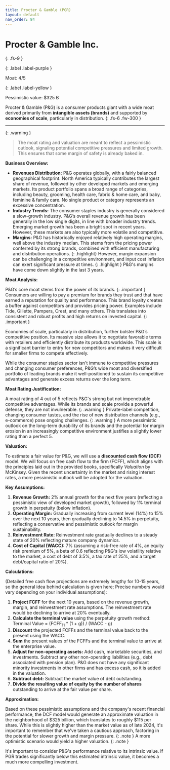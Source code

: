 ```yaml
---
title: Procter & Gamble (PGR)
layout: default
nav_order: 84
---
```


# Procter & Gamble Inc.
{: .fs-9 }

{: .label .label-purple }

Moat: 4/5

{: .label .label-yellow }

Pessimistic value: $325 B

Procter & Gamble (P&G) is a consumer products giant with a wide moat derived primarily from **intangible assets (brands)** and supported by **economies of scale**, particularly in distribution.
{: .fs-6 .fw-300 }

---

{: .warning } 
>The moat rating and valuation are meant to reflect a pessimistic outlook, signaling potential competitive pressures and limited growth. This ensures that some margin of safety is already baked in.

**Business Overview:**

* **Revenues Distribution:** P&G operates globally, with a fairly balanced geographical footprint. North America typically contributes the largest share of revenue, followed by other developed markets and emerging markets. Its product portfolio spans a broad range of categories, including beauty, grooming, health care, fabric & home care, and baby, feminine & family care.  No single product or category represents an excessive concentration.
* **Industry Trends:** The consumer staples industry is generally considered a slow-growth industry. P&G’s overall revenue growth has been generally in the low single digits, in line with broader industry trends. Emerging market growth has been a bright spot in recent years. However, these markets are also typically more volatile and competitive.
* **Margins:** P&G has historically enjoyed relatively high operating margins, well above the industry median. This stems from the pricing power conferred by its strong brands, combined with efficient manufacturing and distribution operations.  {: .highlight} However, margin expansion can be challenging in a competitive environment, and input cost inflation can exert significant pressure at times. {: .highlight }  P&G's margins have come down slightly in the last 3 years.

**Moat Analysis:**

P&G’s core moat stems from the power of its brands.  {: .important } Consumers are willing to pay a premium for brands they trust and that have earned a reputation for quality and performance.  This brand loyalty creates a buffer against competitors and provides pricing power. Examples include Tide, Gillette, Pampers, Crest, and many others. This translates into consistent and robust profits and high returns on invested capital. {: .important }

Economies of scale, particularly in distribution, further bolster P&G’s competitive position.  Its massive size allows it to negotiate favorable terms with retailers and efficiently distribute its products worldwide. This scale is a significant barrier to entry for new competitors and makes it very difficult for smaller firms to compete effectively.

While the consumer staples sector isn't immune to competitive pressures and changing consumer preferences, P&G’s wide moat and diversified portfolio of leading brands make it well-positioned to sustain its competitive advantages and generate excess returns over the long term.

**Moat Rating Justification:**

A moat rating of 4 out of 5 reflects P&G's strong but not impenetrable competitive advantages. While its brands and scale provide a powerful defense, they are not invulnerable.  {: .warning } Private-label competition, changing consumer tastes, and the rise of new distribution channels (e.g., e-commerce) pose ongoing challenges. {: .warning }  A more pessimistic outlook on the long-term durability of its brands and the potential for margin erosion in an increasingly competitive environment justifies a slightly lower rating than a perfect 5.


**Valuation:**

To estimate a fair value for P&G, we will use a **discounted cash flow (DCF)** model. We will focus on free cash flow to the firm (FCFF), which aligns with the principles laid out in the provided books, specifically *Valuation* by McKinsey. Given the recent uncertainty in the market and rising interest rates, a more pessimistic outlook will be adopted for the valuation.

**Key Assumptions:**

1. **Revenue Growth:**  2% annual growth for the next five years (reflecting a pessimistic view of developed market growth), followed by 1% terminal growth in perpetuity (below inflation).
2. **Operating Margin:** Gradually increasing from current level (14%) to 15% over the next 10 years, then gradually declining to 14.5% in perpetuity, reflecting a conservative and pessimistic outlook for margin sustainability.
3. **Reinvestment Rate:** Reinvestment rate gradually declines to a steady state of 20% reflecting mature company dynamics.
4. **Cost of Capital (WACC):** 7% (assuming a risk-free rate of 4%, an equity risk premium of 5%, a beta of 0.6 reflecting P&G's low volatility relative to the market, a cost of debt of 3.5%, a tax rate of 25%, and a target debt/capital ratio of 20%).

**Calculations:**

(Detailed free cash flow projections are extremely lengthy for 10-15 years, so the general idea behind calculation is given here; Precise numbers would vary depending on your individual assumptions):

1. **Project FCFF** for the next 10 years, based on the revenue growth, margin, and reinvestment rate assumptions. The reinvestment rate would be declining to arrive at 20% eventually.
2. **Calculate the terminal value** using the perpetuity growth method:
   Terminal Value = (FCFF<sub>11</sub> \* (1 + g)) / (WACC - g)
3. **Discount** the projected FCFFs and the terminal value back to the present using the WACC.
4. **Sum** the present values of the FCFFs and the terminal value to arrive at the enterprise value.
5. **Adjust for non-operating assets:** Add cash, marketable securities, and investments. Subtract any other non-operating liabilities (e.g., debt associated with pension plan). P&G does not have any significant minority investments in other firms and has excess cash, so it is added in the valuation.
6. **Subtract debt:** Subtract the market value of debt outstanding.
7. **Divide the resulting value of equity by the number of shares** outstanding to arrive at the fair value per share.

**Approximation:**

Based on these pessimistic assumptions and the company's recent financial performance, the DCF model would generate an approximate valuation in the neighborhood of \$325 billion, which translates to roughly \$115 per share. While this is slightly higher than the market value as of late 2024, it's important to remember that we've taken a cautious approach, factoring in the potential for slower growth and margin pressure. {: .note } A more optimistic scenario would yield a higher valuation.  {: .note }

It's important to consider P&G's performance relative to its intrinsic value. If PGR trades significantly below this estimated intrinsic value, it becomes a much more compelling investment.